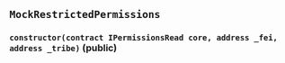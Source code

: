 ## `MockRestrictedPermissions`






### `constructor(contract IPermissionsRead core, address _fei, address _tribe)` (public)








